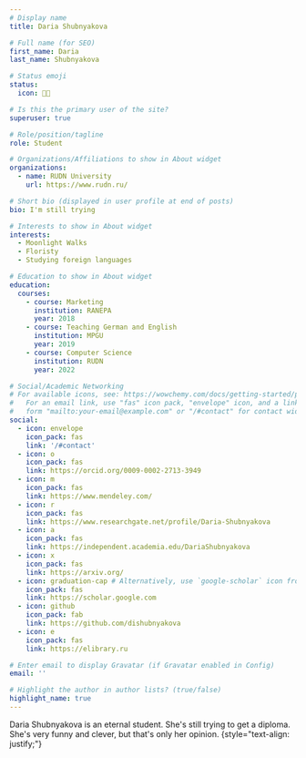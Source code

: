 ```yaml
---
# Display name
title: Daria Shubnyakova

# Full name (for SEO)
first_name: Daria
last_name: Shubnyakova

# Status emoji
status:
  icon: 🌿🌸

# Is this the primary user of the site?
superuser: true

# Role/position/tagline
role: Student

# Organizations/Affiliations to show in About widget
organizations:
  - name: RUDN University
    url: https://www.rudn.ru/

# Short bio (displayed in user profile at end of posts)
bio: I'm still trying

# Interests to show in About widget
interests:
  - Moonlight Walks
  - Floristy
  - Studying foreign languages

# Education to show in About widget
education:
  courses:
    - course: Marketing
      institution: RANEPA
      year: 2018
    - course: Teaching German and English
      institution: MPGU
      year: 2019
    - course: Computer Science
      institution: RUDN
      year: 2022

# Social/Academic Networking
# For available icons, see: https://wowchemy.com/docs/getting-started/page-builder/#icons
#   For an email link, use "fas" icon pack, "envelope" icon, and a link in the
#   form "mailto:your-email@example.com" or "/#contact" for contact widget.
social:
  - icon: envelope
    icon_pack: fas
    link: '/#contact'
  - icon: o
    icon_pack: fas
    link: https://orcid.org/0009-0002-2713-3949
  - icon: m
    icon_pack: fas
    link: https://www.mendeley.com/
  - icon: r
    icon_pack: fas
    link: https://www.researchgate.net/profile/Daria-Shubnyakova
  - icon: a
    icon_pack: fas
    link: https://independent.academia.edu/DariaShubnyakova
  - icon: x
    icon_pack: fas
    link: https://arxiv.org/
  - icon: graduation-cap # Alternatively, use `google-scholar` icon from `ai` icon pack
    icon_pack: fas
    link: https://scholar.google.com
  - icon: github
    icon_pack: fab
    link: https://github.com/dishubnyakova
  - icon: e
    icon_pack: fas
    link: https://elibrary.ru

# Enter email to display Gravatar (if Gravatar enabled in Config)
email: ''

# Highlight the author in author lists? (true/false)
highlight_name: true
---
```


Daria Shubnyakova is an eternal student. She's still trying to get a diploma. She's very funny and clever, but that's only her opinion.
{style="text-align: justify;"}
